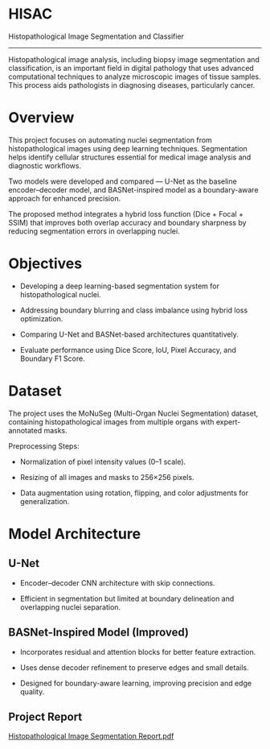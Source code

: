 # HISAC
Histopathological Image Segmentation and Classifier

---
Histopathological image analysis, including biopsy image segmentation and classification, is an important field in digital pathology that uses advanced computational techniques to analyze microscopic images of tissue samples. This process aids pathologists in diagnosing diseases, particularly cancer.

# Overview
This project focuses on automating nuclei segmentation from histopathological images using deep learning techniques.
Segmentation helps identify cellular structures essential for medical image analysis and diagnostic workflows.

Two models were developed and compared —
U-Net as the baseline encoder–decoder model, and BASNet-inspired model as a boundary-aware approach for enhanced precision.

The proposed method integrates a hybrid loss function (Dice + Focal + SSIM) that improves both overlap accuracy and boundary sharpness by reducing segmentation errors in overlapping nuclei.

# Objectives
* Developing a deep learning-based segmentation system for histopathological nuclei.

* Addressing boundary blurring and class imbalance using hybrid loss optimization.

* Comparing U-Net and BASNet-based architectures quantitatively.

* Evaluate performance using Dice Score, IoU, Pixel Accuracy, and Boundary F1 Score.


# Dataset
The project uses the MoNuSeg (Multi-Organ Nuclei Segmentation) dataset, containing histopathological images from multiple organs with expert-annotated masks.

Preprocessing Steps:

* Normalization of pixel intensity values (0–1 scale).

* Resizing of all images and masks to 256×256 pixels.

* Data augmentation using rotation, flipping, and color adjustments for generalization.

# Model Architecture
## U-Net
* Encoder–decoder CNN architecture with skip connections.

* Efficient in segmentation but limited at boundary delineation and overlapping nuclei separation.

## BASNet-Inspired Model (Improved)
* Incorporates residual and attention blocks for better feature extraction.

* Uses dense decoder refinement to preserve edges and small details.

* Designed for boundary-aware learning, improving precision and edge quality.

## Project Report
[Histopathological Image Segmentation Report.pdf](https://github.com/user-attachments/files/23002434/Histopathological.Image.Segmentation.Report.pdf)
